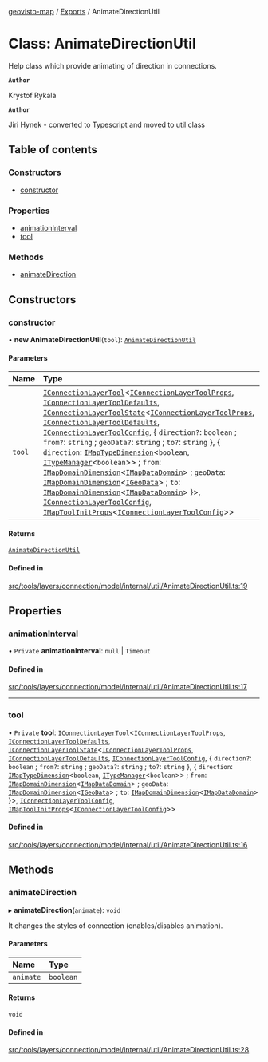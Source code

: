 [geovisto-map](../README.md) / [Exports](../modules.md) / AnimateDirectionUtil

# Class: AnimateDirectionUtil

Help class which provide animating of direction in connections.

**`Author`**

Krystof Rykala

**`Author`**

Jiri Hynek - converted to Typescript and moved to util class

## Table of contents

### Constructors

- [constructor](AnimateDirectionUtil.md#constructor)

### Properties

- [animationInterval](AnimateDirectionUtil.md#animationinterval)
- [tool](AnimateDirectionUtil.md#tool)

### Methods

- [animateDirection](AnimateDirectionUtil.md#animatedirection)

## Constructors

### constructor

• **new AnimateDirectionUtil**(`tool`): [`AnimateDirectionUtil`](AnimateDirectionUtil.md)

#### Parameters

| Name | Type |
| :------ | :------ |
| `tool` | [`IConnectionLayerTool`](../interfaces/IConnectionLayerTool.md)\<[`IConnectionLayerToolProps`](../modules.md#iconnectionlayertoolprops), [`IConnectionLayerToolDefaults`](../interfaces/IConnectionLayerToolDefaults.md), [`IConnectionLayerToolState`](../interfaces/IConnectionLayerToolState.md)\<[`IConnectionLayerToolProps`](../modules.md#iconnectionlayertoolprops), [`IConnectionLayerToolDefaults`](../interfaces/IConnectionLayerToolDefaults.md), [`IConnectionLayerToolConfig`](../modules.md#iconnectionlayertoolconfig), \{ `direction?`: `boolean` ; `from?`: `string` ; `geoData?`: `string` ; `to?`: `string`  }, \{ `direction`: [`IMapTypeDimension`](../interfaces/IMapTypeDimension.md)\<`boolean`, [`ITypeManager`](../interfaces/ITypeManager.md)\<`boolean`\>\> ; `from`: [`IMapDomainDimension`](../interfaces/IMapDomainDimension.md)\<[`IMapDataDomain`](../interfaces/IMapDataDomain.md)\> ; `geoData`: [`IMapDomainDimension`](../interfaces/IMapDomainDimension.md)\<[`IGeoData`](../interfaces/IGeoData.md)\> ; `to`: [`IMapDomainDimension`](../interfaces/IMapDomainDimension.md)\<[`IMapDataDomain`](../interfaces/IMapDataDomain.md)\>  }\>, [`IConnectionLayerToolConfig`](../modules.md#iconnectionlayertoolconfig), [`IMapToolInitProps`](../modules.md#imaptoolinitprops)\<[`IConnectionLayerToolConfig`](../modules.md#iconnectionlayertoolconfig)\>\> |

#### Returns

[`AnimateDirectionUtil`](AnimateDirectionUtil.md)

#### Defined in

[src/tools/layers/connection/model/internal/util/AnimateDirectionUtil.ts:19](https://github.com/geovisto/geovisto-map/blob/e22d774889dbc28cc1ec62933ecf6bab6690f172/src/tools/layers/connection/model/internal/util/AnimateDirectionUtil.ts#L19)

## Properties

### animationInterval

• `Private` **animationInterval**: ``null`` \| `Timeout`

#### Defined in

[src/tools/layers/connection/model/internal/util/AnimateDirectionUtil.ts:17](https://github.com/geovisto/geovisto-map/blob/e22d774889dbc28cc1ec62933ecf6bab6690f172/src/tools/layers/connection/model/internal/util/AnimateDirectionUtil.ts#L17)

___

### tool

• `Private` **tool**: [`IConnectionLayerTool`](../interfaces/IConnectionLayerTool.md)\<[`IConnectionLayerToolProps`](../modules.md#iconnectionlayertoolprops), [`IConnectionLayerToolDefaults`](../interfaces/IConnectionLayerToolDefaults.md), [`IConnectionLayerToolState`](../interfaces/IConnectionLayerToolState.md)\<[`IConnectionLayerToolProps`](../modules.md#iconnectionlayertoolprops), [`IConnectionLayerToolDefaults`](../interfaces/IConnectionLayerToolDefaults.md), [`IConnectionLayerToolConfig`](../modules.md#iconnectionlayertoolconfig), \{ `direction?`: `boolean` ; `from?`: `string` ; `geoData?`: `string` ; `to?`: `string`  }, \{ `direction`: [`IMapTypeDimension`](../interfaces/IMapTypeDimension.md)\<`boolean`, [`ITypeManager`](../interfaces/ITypeManager.md)\<`boolean`\>\> ; `from`: [`IMapDomainDimension`](../interfaces/IMapDomainDimension.md)\<[`IMapDataDomain`](../interfaces/IMapDataDomain.md)\> ; `geoData`: [`IMapDomainDimension`](../interfaces/IMapDomainDimension.md)\<[`IGeoData`](../interfaces/IGeoData.md)\> ; `to`: [`IMapDomainDimension`](../interfaces/IMapDomainDimension.md)\<[`IMapDataDomain`](../interfaces/IMapDataDomain.md)\>  }\>, [`IConnectionLayerToolConfig`](../modules.md#iconnectionlayertoolconfig), [`IMapToolInitProps`](../modules.md#imaptoolinitprops)\<[`IConnectionLayerToolConfig`](../modules.md#iconnectionlayertoolconfig)\>\>

#### Defined in

[src/tools/layers/connection/model/internal/util/AnimateDirectionUtil.ts:16](https://github.com/geovisto/geovisto-map/blob/e22d774889dbc28cc1ec62933ecf6bab6690f172/src/tools/layers/connection/model/internal/util/AnimateDirectionUtil.ts#L16)

## Methods

### animateDirection

▸ **animateDirection**(`animate`): `void`

It changes the styles of connection (enables/disables animation).

#### Parameters

| Name | Type |
| :------ | :------ |
| `animate` | `boolean` |

#### Returns

`void`

#### Defined in

[src/tools/layers/connection/model/internal/util/AnimateDirectionUtil.ts:28](https://github.com/geovisto/geovisto-map/blob/e22d774889dbc28cc1ec62933ecf6bab6690f172/src/tools/layers/connection/model/internal/util/AnimateDirectionUtil.ts#L28)
